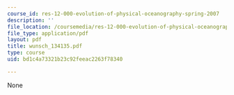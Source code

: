 ```yaml
---
course_id: res-12-000-evolution-of-physical-oceanography-spring-2007
description: ''
file_location: /coursemedia/res-12-000-evolution-of-physical-oceanography-spring-2007/bd1c4a73321b23c92feeac2263f78340_wunsch_134135.pdf
file_type: application/pdf
layout: pdf
title: wunsch_134135.pdf
type: course
uid: bd1c4a73321b23c92feeac2263f78340

---
```

None